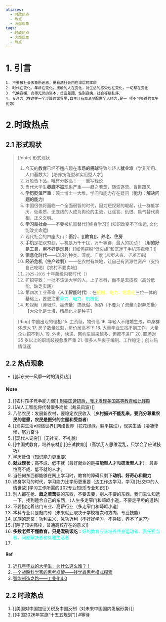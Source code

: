 ```yaml
---
aliases:
  - 时政热点
  - 热点
  - 火爆现象
tags:
  - 时政热点
  - 火爆现象
  - 热点
---
```


# 1. 引言
```ad-warning
1. 不要被社会表象所迷惑，要看清社会内在深层的本质
2. 时代在变化，年龄在变化，接触的人在变化，对生活的感受也在变化，一切都在变化
3. 气候变暖、贪得无厌的资本、贫富差距、性别变换、社会等级秩序、
4. 专注力（在这样一个浮躁的世界里,自主且有章法地配置个人精力,是一 项不可多得的竞争优势）

```

# 2.时政热点
## 2.1 形式现状
> [!note] 形式现状
> 1. 今天的**教育**已经不适应现在**市场的需球**导致年轻人**就业难**（学非所用、人口基数大）【培养技能型和实用型人才】
> 2. 万般皆下品，唯有分数高！——重写轻说
> 3. 当代大学生**萎靡不振**现象严重——趋之若鹜，随波逐流、盲目跟风
> 4. **学历贬值严重**：硕士博士一大堆，学问和能力存在疑问（**能力：解决问题的能力**）
> 5. 中国很快将面临一个全面弱智的时代，因为短视频的崛起，让一群低学历、低素质、无底线的人成为舆论的主流，让谣言、仇恨、戾气替代真相、正义文明。
> 6. **学习型社会**——不要被机器替代[[终身学习]] (知识改变不了命运, 文化能改变命运)
> 7. 现代社会的四座大山：**医疗、[[教育]]、养老、住房**
> 8. **手机**是把双刃剑，手机是万千干扰，万千等待，最大的扰动！（**用的好是工具，用不好是玩具**）[[如何摆脱“低头族”和沉迷于手机短视频？]]
> 9. **信息化时代**——知识的种类、深度、广度 (*前所未有、千差万别*)
> 10. **经济危机（生产过剩）**——在农村有块地，让自己有资源性资产（支持自己吃喝）【农村不要卖地】
> 11. `2025~2035` 十年超级内卷时代（）
> 12. 扩招导致：一批不该读大学的人，上了本科，而不是去技校（高分低能，缺乏实践）
> 13. 第四次工业革命（**人工智能时代**）：在<font color="#ffff00">机械、电力、信息化</font>三位一体的基础上，要更注重<font color="#00ffdc">算力、电力、机械化</font>
> 14. 短视频（博眼球、赢流量）搞低俗、擦边（不要为了流量而摒弃质量）【大众化是土壤，精品化才是种子】

> [!bug] 中国出现的怪相
> 15. 工资低，物价高
> 16. 年轻人不结婚生孩，单身群体庞大
> 17. 房子数量过剩，房价居高不下
> 18. 大量毕业生找不到工作，大量企业招不到人
> 19. 外卖、快递、网约车越来越多，但都不进厂
> 20. 职场对 35 岁以上的职场歧视愈发严重
> 21. 很多人热衷于编制、工作稳定；创业热情低迷

## 2.2 热点现象
- [[胖东来—风靡一时的消费热]]
### Note
1. [[农村孩子竞争能力弱]] [到美国读研后，我才发现美国高等教育如此残酷](https://mp.weixin.qq.com/s/UVJhLsZWmjNpaKv53v7Z2A)
2. [[Ai人工智能将代替很多岗位（裁员风波）]]
3. 八亿农民：发展新农村，要稳定农民收入（**乡村振兴不能乱来，要充分尊重农民的意愿，农民是振兴的主题和受益者**）
4. [[现实生活≠网络世界]]网络世界（花花绿绿，躺平摆烂），现实生活（凄凄惨惨，努力奋斗
5.  [[现代人词穷]]（无社交、不礼貌）
6. [[中国式教育，培养废材]] [[应试教育]]（高学历人思维混乱，只学会了应试技巧）
7. 学历贬值（知识能力更重要）
8. **就业现状**：高不成、低不就（最好就业的是**技能型人才**和**研发型人才**），最害怕高不成、低不就的人才。
9. 当任何东西都能够在网上学习时，教育的障碍只剩下**动机、好奇心和毅力**
10. 终身学习的时代，学习能力比学历更重要（边工作边学习，学习[[社交中的人情世故]]学习工作所需的[[02专业知识|专业知识]]）
11. 别人都在抢、**趋之若鹜**要的东西，不要去要，别人不要的东西，我们去认知选一下，找到适合自己的东西，（人生多走窄门和崎岖小道，不要走平坦的道路）
12. 不要指定着热门专业、高薪行业（多走窄门和崎岖小道）
13. 本科专业只是敲门砖（未来就业取决于学校档次和方向，专业技能）
14. 民族的悲哀：功利主义、急功近利（不好好学习，不挣钱，养不了家??）
15. [[除了顶尖高校，普通高校存在的意义]]
16. **多数老师不懂教育，只是混碗饭吃**：<font color="#00ffdc">好的教育应该培养终身运动者、责任担当者，问题解决者和优雅生活者</font>
17. 
#### Ref
1. [近几年毕业的大学生，为什么这么难？！](https://mp.weixin.qq.com/s/Zcs7Ub3btWe_rREE541VAQ)
2. [一个战略科学家的思考框架——钱学森思考模式探索](https://mp.weixin.qq.com/s/_6tUphh8OuaJKfv2O-5Fog)
3. [智能制造之路——工业化4.0](https://mp.weixin.qq.com/s/LZYchdP_9rmNg_aY4iIhCQ)
## 2.2 时政热点
1. [[美国对中国加征关税及中国反制（对未来中国国内发展形势）]]
2. [[中国2026年实施“十五五规划”]] #等待
